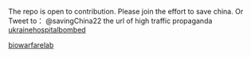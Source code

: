 The repo is open to contribution. 
Please join the effort to save china. 
Or Tweet to： @savingChina22 the url of high traffic propaganda
[ukrainehospitalbombed](https://github.com/savingchina/savingchina.github.io/wiki/ukrainehospitalbombed)

[biowarfarelab](https://github.com/savingchina/savingchina.github.io/wiki/biowarfarelab)
